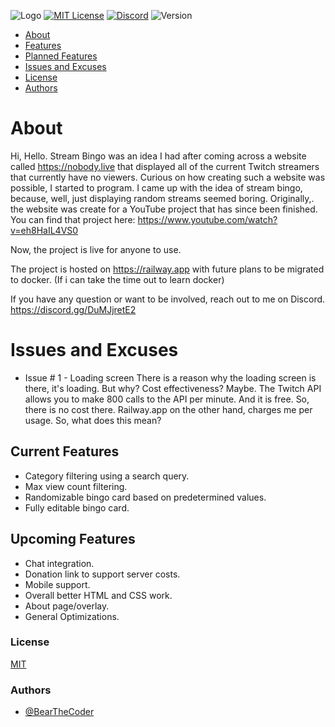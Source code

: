 ![Logo](https://cdn.discordapp.com/attachments/1034769812372602950/1034769851509637210/Berry_Bot_copy-1.png)
[![MIT License](https://img.shields.io/badge/License-MIT-green.svg)](https://choosealicense.com/licenses/mit/)
[![Discord](https://img.shields.io/discord/1034695813026283580?color=%235865F2&label=Discord&logo=Discord)](https://discord.gg/DuMJjretE2)
![Version](https://img.shields.io/badge/version-0.5.0-ff69b4)

- [About](#about)
- [Features](#current-features)
- [Planned Features](#upcoming-features)
- [Issues and Excuses](#issues-and-excuses)
- [License](#license)
- [Authors](#authors)

# About

Hi, Hello.
Stream Bingo was an idea I had after coming across a website called https://nobody.live that displayed all of the current Twitch streamers that currently have no viewers.
Curious on how creating such a website was possible, I started to program. I came up with the idea of stream bingo, because, well, just displaying random streams seemed boring.
Originally,. the website was create for a YouTube project that has since been finished.
You can find that project here: https://www.youtube.com/watch?v=eh8HaIL4VS0

Now, the project is live for anyone to use.

The project is hosted on https://railway.app with future plans to be migrated to docker. (If i can take the time out to learn docker)

If you have any question or want to be involved, reach out to me on Discord.
https://discord.gg/DuMJjretE2

# Issues and Excuses

-   Issue # 1 - Loading screen
      There is a reason why the loading screen is there, it's loading. But why? Cost effectiveness? Maybe.
      The Twitch API allows you to make 800 calls to the API per minute. And it is free. So, there is no cost there.
      Railway.app on the other hand, charges me per usage.
      So, what does this mean?



## Current Features

-   Category filtering using a search query.
-   Max view count filtering.
-   Randomizable bingo card based on predetermined values.
-   Fully editable bingo card.

## Upcoming Features

-   Chat integration.
-   Donation link to support server costs.
-   Mobile support.
-   Overall better HTML and CSS work.
-   About page/overlay.
-   General Optimizations.



### License

[MIT](https://choosealicense.com/licenses/mit/)

### Authors

-   [@BearTheCoder](https://www.github.com/BearTheCoder)